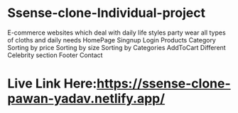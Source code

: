 # Ssense-clone-Individual-project
E-commerce websites which deal with daily life styles party wear all types of cloths and daily needs
HomePage
Singnup
Login
Products
Category
Sorting by price
Sorting by size
Sorting by Categories 
AddToCart
Different Celebrity section
Footer
Contact
# Live Link Here:https://ssense-clone-pawan-yadav.netlify.app/



